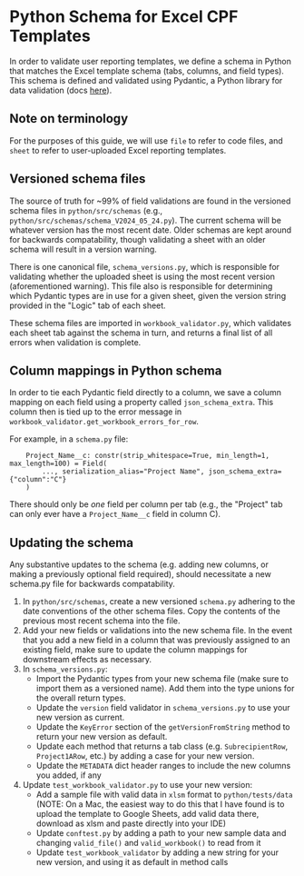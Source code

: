 # Python Schema for Excel CPF Templates

In order to validate user reporting templates, we define a schema in Python that matches the Excel template schema (tabs, columns, and field types).
This schema is defined and validated using Pydantic, a Python library for data validation (docs [here](https://docs.pydantic.dev/latest/)). 

## Note on terminology
For the purposes of this guide, we will use `file` to refer to code files, and `sheet` to refer to user-uploaded Excel reporting templates.

## Versioned schema files
The source of truth for ~99% of field validations are found in the versioned schema files in `python/src/schemas` (e.g., `python/src/schemas/schema_V2024_05_24.py`). The current schema will be whatever version has the most recent date. Older schemas are kept around for backwards compatability, though validating a sheet with an older schema will result in a version warning.

There is one canonical file, `schema_versions.py`, which is responsible for validating whether the uploaded sheet is using the most recent version (aforementioned warning). This file also is responsible for determining which Pydantic types are in use for a given sheet, given the version string provided in the "Logic" tab of each sheet.

These schema files are imported in `workbook_validator.py`, which validates each sheet tab against the schema in turn, and returns a final list of all errors when validation is complete.

## Column mappings in Python schema
In order to tie each Pydantic field directly to a column, we save a column mapping on each field using a property called `json_schema_extra`. This column then is tied up to the error message in `workbook_validator.get_workbook_errors_for_row`.

For example, in a `schema.py` file:
```
    Project_Name__c: constr(strip_whitespace=True, min_length=1, max_length=100) = Field(
        ..., serialization_alias="Project Name", json_schema_extra={"column":"C"}
    )
```
There should only be _one_ field per column per tab (e.g., the "Project" tab can only ever have a `Project_Name__c` field in column C). 

## Updating the schema

Any substantive updates to the schema (e.g. adding new columns, or making a previously optional field required), should necessitate a new schema.py file for backwards compatability.

1. In `python/src/schemas`, create a new versioned `schema.py` adhering to the date conventions of the other schema files. Copy the contents of the previous most recent schema into the file.
2. Add your new fields or validations into the new schema file. In the event that you add a new field in a column that was previously assigned to an existing field, make sure to update the column mappings for downstream effects as necessary.
3. In `schema_versions.py`:
    - Import the Pydantic types from your new schema file (make sure to import them as a versioned name). Add them into the type unions for the overall return types.
    - Update the `version` field validator in `schema_versions.py` to use your new version as current.
    - Update the `KeyError` section of the `getVersionFromString` method to return your new version as default.
    - Update each method that returns a tab class (e.g. `SubrecipientRow`, `Project1ARow`, etc.) by adding a case for your new version.
    - Update the `METADATA` dict header ranges to include the new columns you added, if any
4. Update `test_workbook_validator.py` to use your new version:
    - Add a sample file with valid data in `xlsm` format to `python/tests/data` (NOTE: On a Mac, the easiest way to do this that I have found is to upload the   template to Google Sheets, add valid data there, download as xlsm and paste directly into your IDE)
    - Update `conftest.py` by adding a path to your new sample data and changing `valid_file()` and `valid_workbook()` to read from it
    - Update `test_workbook_validator` by adding a new string for your new version, and using it as default in method calls
